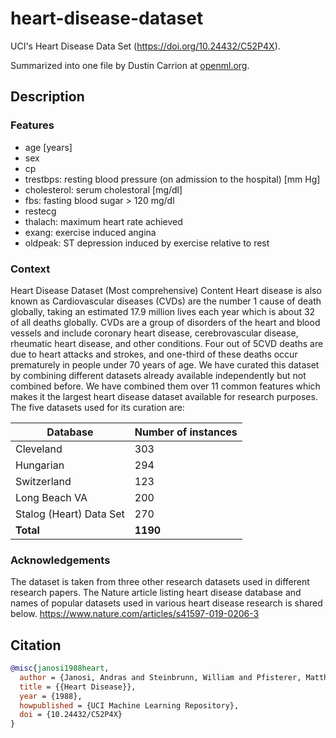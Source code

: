 # heart-disease-dataset

UCI's Heart Disease Data Set (https://doi.org/10.24432/C52P4X).

Summarized into one file by Dustin Carrion at [openml.org](https://openml.org/search?type=data&status=active&id=43672).

## Description

### Features

- age [years]
- sex
- cp
- trestbps: resting blood pressure (on admission to the hospital) [mm Hg]
- cholesterol: serum cholestoral [mg/dl]
- fbs: fasting blood sugar > 120 mg/dl
- restecg
- thalach: maximum heart rate achieved
- exang: exercise induced angina
- oldpeak: ST depression induced by exercise relative to rest

### Context

Heart Disease Dataset (Most comprehensive) Content Heart disease is also known as Cardiovascular diseases (CVDs) are the number 1 cause of death globally, taking an estimated 17.9 million lives each year which is about 32 of all deaths globally.
CVDs are a group of disorders of the heart and blood vessels and include coronary heart disease, cerebrovascular disease, rheumatic heart disease, and other conditions.
Four out of 5CVD deaths are due to heart attacks and strokes, and one-third of these deaths occur prematurely in people under 70 years of age.
We have curated this dataset by combining different datasets already available independently but not combined before.
We have combined them over 11 common features which makes it the largest heart disease dataset available for research purposes.
The five datasets used for its curation are:

Database | Number of instances
--- | ---
Cleveland | 303
Hungarian | 294
Switzerland | 123
Long Beach VA | 200
Stalog (Heart) Data Set | 270
**Total** | **1190**

### Acknowledgements

The dataset is taken from three other research datasets used in different research papers.
The Nature article listing heart disease database and names of popular datasets used in various heart disease research is shared below.
https://www.nature.com/articles/s41597-019-0206-3

## Citation

```bibtex
@misc{janosi1988heart,
  author = {Janosi, Andras and Steinbrunn, William and Pfisterer, Matthias, and Detrano, Robert},
  title = {{Heart Disease}},
  year = {1988},
  howpublished = {UCI Machine Learning Repository},
  doi = {10.24432/C52P4X}
}
```
